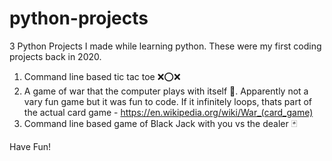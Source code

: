# python-projects
3 Python Projects I made while learning python. These were my first coding projects back in 2020.

1. Command line based tic tac toe ❌⭕️❌
2. A game of war that the computer plays with itself 👾. Apparently not a vary fun game but it was fun to code. If it infinitely loops, thats part of the actual card game - https://en.wikipedia.org/wiki/War_(card_game) 
3. Command line based game of Black Jack with you vs the dealer 🃏

Have Fun!
